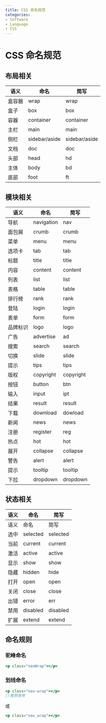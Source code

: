 ```yaml
---
title: CSS 命名规范
categories:
- Software
- Language
- CSS
---
```

# CSS 命名规范

## 布局相关

| 语义   | 命名          | 简写          |
| ------ | ------------- | ------------- |
| 盒容器 | wrap          | wrap          |
| 盒子   | box           | box           |
| 容器   | container     | container     |
| 主栏   | main          | main          |
| 侧栏   | sidebar/aside | sidebar/aside |
| 文档   | doc           | doc           |
| 头部   | head          | hd            |
| 主体   | body          | bd            |
| 底部   | foot          | ft            |

## 模块相关

| 语义     | 命名       | 简写      |
| -------- | ---------- | --------- |
| 导航     | navigation | nav       |
| 面包屑   | crumb      | crumb     |
| 菜单     | menu       | menu      |
| 选项卡   | tab        | tab       |
| 标题     | title      | title     |
| 内容     | content    | content   |
| 列表     | list       | list      |
| 表格     | table      | table     |
| 排行榜   | rank       | rank      |
| 登陆     | login      | login     |
| 表单     | form       | form      |
| 品牌标识 | logo       | logo      |
| 广告     | advertise  | ad        |
| 搜索     | search     | search    |
| 切换     | slide      | slide     |
| 提示     | tips       | tips      |
| 版权     | copyright  | copyright |
| 按钮     | button     | btn       |
| 输入     | input      | ipt       |
| 结果     | result     | result    |
| 下载     | download   | dowload   |
| 新闻     | news       | news      |
| 注册     | register   | reg       |
| 热点     | hot        | hot       |
| 展开     | collapse   | collapse  |
| 警告     | alert      | alert     |
| 提示     | tooltip    | tooltip   |
| 下拉     | dropdown   | dropdown  |

## 状态相关

| 语义 | 命名     | 简写     |
| ---- | -------- | -------- |
| 语义 | 命名     | 简写     |
| 选中 | selected | selected |
| 当前 | current  | current  |
| 激活 | active   | active   |
| 显示 | show     | show     |
| 隐藏 | hidden   | hide     |
| 打开 | open     | open     |
| 关闭 | close    | close    |
| 出错 | error    | err      |
| 禁用 | disabled | disabled |
| 扩展 | extend   | extend   |

## 命名规则

### 驼峰命名

```jsx
<p class="navWrap"></p>
```

### 划线命名

```jsx
<p class="nav-wrap"></p>
//推荐使用
```

或

```jsx
<p class="nav_wrap"></p>
```



